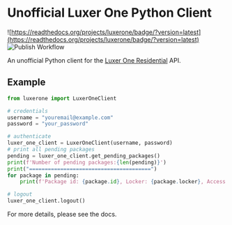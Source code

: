 # Unofficial Luxer One Python Client

![https://readthedocs.org/projects/luxerone/badge/?version=latest](https://readthedocs.org/projects/luxerone/badge/?version=latest)
![Publish Workflow](https://github.com/shinn5112/luxerone/actions/workflows/python-publish.yaml/badge.svg)

An unofficial Python client for the [Luxer One Residential](https://www.luxerone.com/market/residential/) API. 

## Example

```python
from luxerone import LuxerOneClient

# credentials
username = "youremail@example.com"
password = "your_password"

# authenticate
luxer_one_client = LuxerOneClient(username, password)
# print all pending packages
pending = luxer_one_client.get_pending_packages()
print(f'Number of pending packages:{len(pending)}')
print("=======================================")
for package in pending:
    print(f'Package id: {package.id}, Locker: {package.locker}, Access Code: {package.accessCode}')

# logout
luxer_one_client.logout()

```

For more details, please see the docs.